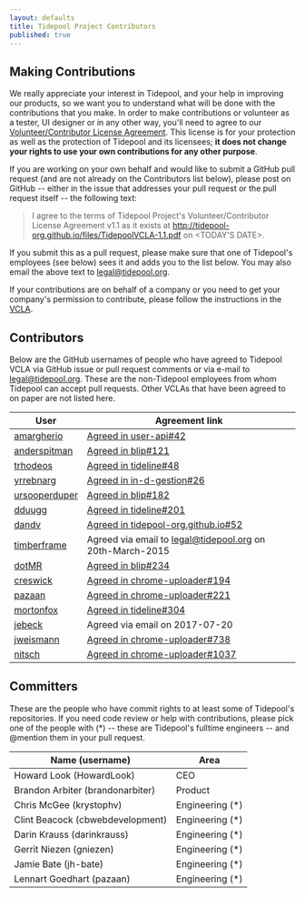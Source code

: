 ```yaml
---
layout: defaults
title: Tidepool Project Contributors
published: true
---
```


## Making Contributions

We really appreciate your interest in Tidepool, and your help in improving our products, so we want you to understand what will be done with the contributions that you make. In order to make contributions or volunteer as a tester, UI designer or in any other way, you'll need to agree to our [Volunteer/Contributor License Agreement](/files/TidepoolVCLA-1.1.pdf). This license is for your protection as well as the protection of Tidepool and its licensees; **it does not change your rights to use your own contributions for any other purpose**.

If you are working on your own behalf and would like to submit a GitHub pull request (and are not already on the Contributors list below), please post on GitHub -- either in the issue that addresses your pull request or the pull request itself -- the following text:

> I agree to the terms of Tidepool Project's Volunteer/Contributor License Agreement v1.1
> as it exists at http://tidepool-org.github.io/files/TidepoolVCLA-1.1.pdf on <TODAY'S DATE>.

If you submit this as a pull request, please make sure that one of Tidepool's employees (see below) sees it and adds you to the list below. You may also email the above text to [legal@tidepool.org](mailto:legal@tidepool.org).

If your contributions are on behalf of a company or you need to get your company's permission to contribute, please follow the instructions in the [VCLA](/files/TidepoolVCLA-1.1.pdf).

## Contributors

Below are the GitHub usernames of people who have agreed to Tidepool VCLA via GitHub issue or pull request comments or via e-mail to legal@tidepool.org. These are the non-Tidepool employees from whom Tidepool can accept pull requests. Other VCLAs that have been agreed to on paper are not listed here.

 User | Agreement link
 ---- | --------------
[amargherio](https://github.com/amargherio) | [Agreed in user-api#42](https://github.com/tidepool-org/user-api/pull/42)
[anderspitman](https://github.com/anderspitman) | [Agreed in blip#121](https://github.com/tidepool-org/blip/pull/121)
[trhodeos](https://github.com/trhodeos) | [Agreed in tideline#48](https://github.com/tidepool-org/tideline/pull/48)
[yrrebnarg](https://github.com/yrrebnarg) | [Agreed in in-d-gestion#26](https://github.com/tidepool-org/in-d-gestion/issues/26)
[ursooperduper](https://github.com/ursooperduper) | [Agreed in blip#182](https://github.com/tidepool-org/blip/pull/182)
[dduugg](https://github.com/dduugg) | [Agreed in tideline#201](https://github.com/tidepool-org/tideline/pull/201)
[dandv](https://github.com/dandv) | [Agreed in tidepool-org.github.io#52](https://github.com/tidepool-org/tidepool-org.github.io/pull/52)
[timberframe](https://github.com/timberframe) | Agreed via email to legal@tidepool.org on 20th-March-2015
[dotMR](https://github.com/dotMR) | [Agreed in blip#234](https://github.com/tidepool-org/blip/pull/234#issuecomment-110268108)
[creswick](https://github.com/creswick) | [Agreed in chrome-uploader#194](https://github.com/tidepool-org/chrome-uploader/pull/194#issue-117195413)
[pazaan](https://github.com/pazaan) | [Agreed in chrome-uploader#221](https://github.com/tidepool-org/chrome-uploader/pull/221#issue-125375002)
[mortonfox](https://github.com/mortonfox) | [Agreed in tideline#304](https://github.com/tidepool-org/tideline/pull/304#issuecomment-283496808)
[jebeck](https://github.com/jebeck) | Agreed via email on 2017-07-20
[jweismann](https://github.com/jweismann) | [Agreed in chrome-uploader#738](https://github.com/tidepool-org/chrome-uploader/pull/738#issuecomment-459540676)
[nitsch](https://github.com/nitsch) | [Agreed in chrome-uploader#1037](https://github.com/tidepool-org/uploader/pull/1037#issuecomment-577858851)

## Committers

These are the people who have commit rights to at least some of Tidepool's repositories. If you need code review or help with contributions, please pick one of the people with (*) -- these are Tidepool's fulltime engineers -- and @mention them in your pull request.

Name (username) | Area
---- | ----
Howard Look (HowardLook) | CEO
Brandon Arbiter (brandonarbiter) | Product
Chris McGee (krystophv) | Engineering (*)
Clint Beacock (cbwebdevelopment) | Engineering (*)
Darin Krauss (darinkrauss) | Engineering (*)
Gerrit Niezen (gniezen) | Engineering (*)
Jamie Bate (jh-bate) | Engineering (*)
Lennart Goedhart (pazaan) | Engineering (*)

